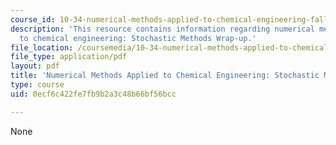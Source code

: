 ```yaml
---
course_id: 10-34-numerical-methods-applied-to-chemical-engineering-fall-2015
description: 'This resource contains information regarding numerical methods applied
  to chemical engineering: Stochastic Methods Wrap-up.'
file_location: /coursemedia/10-34-numerical-methods-applied-to-chemical-engineering-fall-2015/0ecf6c422fe7fb9b2a3c48b66bf56bcc_MIT10_34F15_Lec35.pdf
file_type: application/pdf
layout: pdf
title: 'Numerical Methods Applied to Chemical Engineering: Stochastic Methods Wrap-up'
type: course
uid: 0ecf6c422fe7fb9b2a3c48b66bf56bcc

---
```

None